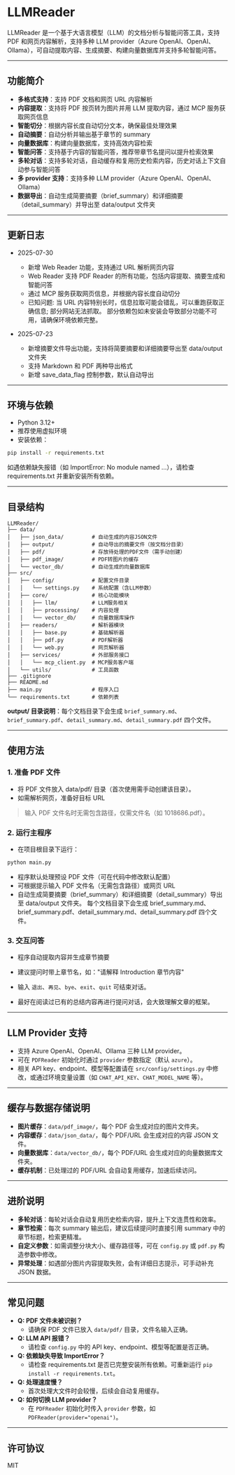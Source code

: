 # LLMReader

LLMReader 是一个基于大语言模型（LLM）的文档分析与智能问答工具，支持 PDF 和网页内容解析，支持多种 LLM provider（Azure OpenAI、OpenAI、Ollama），可自动提取内容、生成摘要、构建向量数据库并支持多轮智能问答。

---

## 功能简介

- **多格式支持**：支持 PDF 文档和网页 URL 内容解析
- **内容提取**：支持将 PDF 按页转为图片并用 LLM 提取内容，通过 MCP 服务获取网页信息
- **智能切分**：根据内容长度自动切分文本，确保最佳处理效果
- **自动摘要**：自动分析并输出基于章节的 summary
- **向量数据库**：构建向量数据库，支持高效内容检索
- **智能问答**：支持基于内容的智能问答，推荐带章节名提问以提升检索效果
- **多轮对话**：支持多轮对话，自动缓存和复用历史检索内容，历史对话上下文自动参与智能问答
- **多 provider 支持**：支持多种 LLM provider（Azure OpenAI、OpenAI、Ollama）
- **数据导出**：自动生成简要摘要（brief_summary）和详细摘要（detail_summary）并导出至 data/output 文件夹

---

## 更新日志

- 2025-07-30
  - 新增 Web Reader 功能，支持通过 URL 解析网页内容
  - Web Reader 支持 PDF Reader 的所有功能，包括内容提取、摘要生成和智能问答
  - 通过 MCP 服务获取网页信息，并根据内容长度自动切分
  - 已知问题: 当 URL 内容特别长时，信息拉取可能会错乱，可以重跑获取正确信息; 部分网站无法抓取。
  部分依赖包如未安装会导致部分功能不可用，请确保环境依赖完整。

- 2025-07-23
  - 新增摘要文件导出功能，支持将简要摘要和详细摘要导出至 data/output 文件夹
  - 支持 Markdown 和 PDF 两种导出格式
  - 新增 save_data_flag 控制参数，默认自动导出

---

## 环境与依赖

- Python 3.12+
- 推荐使用虚拟环境
- 安装依赖：
```bash
pip install -r requirements.txt
```

如遇依赖缺失报错（如 ImportError: No module named ...），请检查 requirements.txt 并重新安装所有依赖。

---

## 目录结构

```
LLMReader/
├── data/
│   ├── json_data/         # 自动生成的内容JSON文件
│   ├── output/            # 自动导出的摘要文件（按文档分目录）
│   ├── pdf/               # 存放待处理的PDF文件（需手动创建）
│   ├── pdf_image/         # PDF转图片的缓存
│   └── vector_db/         # 自动生成的向量数据库
├── src/
│   ├── config/            # 配置文件目录
│   │   └── settings.py    # 系统配置（含LLM参数）
│   ├── core/              # 核心功能模块
│   │   ├── llm/           # LLM服务相关
│   │   ├── processing/    # 内容处理
│   │   └── vector_db/     # 向量数据库操作
│   ├── readers/           # 解析器模块
│   │   ├── base.py        # 基础解析器
│   │   ├── pdf.py         # PDF解析器
│   │   └── web.py         # 网页解析器
│   ├── services/          # 外部服务接口
│   │   └── mcp_client.py  # MCP服务客户端
│   └── utils/             # 工具函数
├── .gitignore
├── README.md
├── main.py                # 程序入口
└── requirements.txt       # 依赖列表

```

**output/ 目录说明**：每个文档目录下会生成 `brief_summary.md`、`brief_summary.pdf`、`detail_summary.md`、`detail_summary.pdf` 四个文件。

---

## 使用方法

### 1. **准备 PDF 文件**
  - 将 PDF 文件放入 data/pdf/ 目录（首次使用需手动创建该目录）。
  - 如需解析网页，准备好目标 URL

> 输入 PDF 文件名时无需包含路径，仅需文件名（如 1018686.pdf）。

### 2. **运行主程序**
  - 在项目根目录下运行：
   ```bash
   python main.py
   ```
  - 程序默认处理预设 PDF 文件（可在代码中修改默认配置）
  - 可根据提示输入 PDF 文件名（无需包含路径）或网页 URL
  - 自动生成简要摘要（brief_summary）和详细摘要（detail_summary）导出至 data/output 文件夹。
每个文档目录下会生成 brief_summary.md、brief_summary.pdf、detail_summary.md、detail_summary.pdf 四个文件。

### 3. 交互问答
  - 程序自动提取内容并生成章节摘要
  - 建议提问时带上章节名，如："请解释 Introduction 章节内容"
  - 输入 `退出`、`再见`、`bye`、`exit`、`quit` 可结束对话。

- 最好在阅读过已有的总结内容再进行提问对话，会大致理解文章的框架。

---

## LLM Provider 支持

- 支持 Azure OpenAI、OpenAI、Ollama 三种 LLM provider。
- 可在 `PDFReader` 初始化时通过 `provider` 参数指定（默认 `azure`）。
- 相关 API key、endpoint、模型等配置请在 `src/config/settings.py` 中修改，或通过环境变量设置（如 `CHAT_API_KEY`、`CHAT_MODEL_NAME` 等）。

---

## 缓存与数据存储说明

- **图片缓存**：`data/pdf_image/`，每个 PDF 会生成对应的图片文件夹。
- **内容缓存**：`data/json_data/`，每个 PDF/URL 会生成对应的内容 JSON 文件。
- **向量数据库**：`data/vector_db/`，每个 PDF/URL 会生成对应的向量数据库文件夹。
- **缓存机制**：已处理过的 PDF/URL 会自动复用缓存，加速后续访问。

---

## 进阶说明

- **多轮对话**：每轮对话会自动复用历史检索内容，提升上下文连贯性和效率。
- **章节检索**：每次 summary 输出后，建议后续提问时直接引用 summary 中的章节标题，检索更精准。
- **自定义参数**：如需调整分块大小、缓存路径等，可在 `config.py` 或 `pdf.py` 构造参数中修改。
- **异常处理**：如遇部分图片内容提取失败，会有详细日志提示，可手动补充 JSON 数据。

---

## 常见问题

- **Q: PDF 文件未被识别？**
  - 请确保 PDF 文件已放入 `data/pdf/` 目录，文件名输入正确。
- **Q: LLM API 报错？**
  - 请检查 `config.py` 中的 API key、endpoint、模型等配置是否正确。
- **Q: 依赖缺失导致 ImportError？**
  - 请检查 requirements.txt 是否已完整安装所有依赖。可重新运行 `pip install -r requirements.txt`。
- **Q: 处理速度慢？**
  - 首次处理大文件时会较慢，后续会自动复用缓存。
- **Q: 如何切换 LLM provider？**
  - 在 `PDFReader` 初始化时传入 `provider` 参数，如 `PDFReader(provider="openai")`。

---

## 许可协议

MIT
